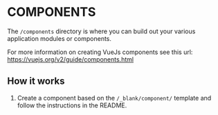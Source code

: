 # COMPONENTS
The `/components` directory is where you can build out your various application modules or components.

For more information on creating VueJs components see this url:
https://vuejs.org/v2/guide/components.html

## How it works

1. Create a component based on the `/_blank/component/` template and follow the instructions in the README.
